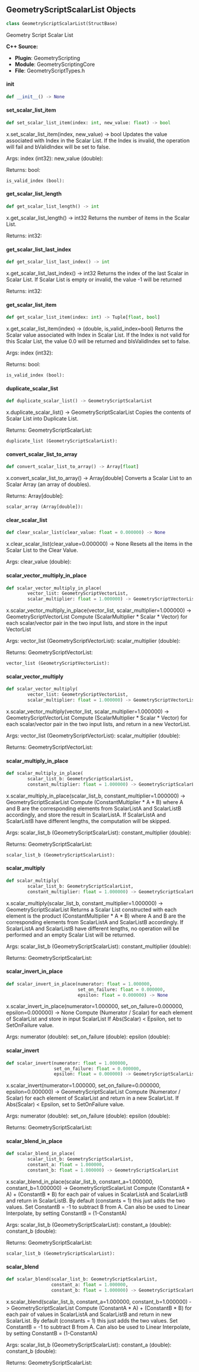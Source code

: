 ## GeometryScriptScalarList Objects

```python
class GeometryScriptScalarList(StructBase)
```

Geometry Script Scalar List

**C++ Source:**

- **Plugin**: GeometryScripting
- **Module**: GeometryScriptingCore
- **File**: GeometryScriptTypes.h

<a id="unreal.GeometryScriptScalarList.__init__"></a>

#### __init__

```python
def __init__() -> None
```

<a id="unreal.GeometryScriptScalarList.set_scalar_list_item"></a>

#### set_scalar_list_item

```python
def set_scalar_list_item(index: int, new_value: float) -> bool
```

x.set_scalar_list_item(index, new_value) -> bool
Updates the value associated with Index in the Scalar List.
If the Index is invalid, the operation will fail and bValidIndex will be set to false.

Args:
    index (int32): 
    new_value (double): 

Returns:
    bool: 

    is_valid_index (bool):

<a id="unreal.GeometryScriptScalarList.get_scalar_list_length"></a>

#### get_scalar_list_length

```python
def get_scalar_list_length() -> int
```

x.get_scalar_list_length() -> int32
Returns the number of items in the Scalar List.

Returns:
    int32:

<a id="unreal.GeometryScriptScalarList.get_scalar_list_last_index"></a>

#### get_scalar_list_last_index

```python
def get_scalar_list_last_index() -> int
```

x.get_scalar_list_last_index() -> int32
Returns the index of the last Scalar in Scalar List.
If Scalar List is empty or invalid, the value -1 will be returned

Returns:
    int32:

<a id="unreal.GeometryScriptScalarList.get_scalar_list_item"></a>

#### get_scalar_list_item

```python
def get_scalar_list_item(index: int) -> Tuple[float, bool]
```

x.get_scalar_list_item(index) -> (double, is_valid_index=bool)
Returns the Scalar value associated with Index in Scalar List.
If the Index is not valid for this Scalar List, the value 0.0 will be returned and bIsValidIndex set to false.

Args:
    index (int32): 

Returns:
    bool: 

    is_valid_index (bool):

<a id="unreal.GeometryScriptScalarList.duplicate_scalar_list"></a>

#### duplicate_scalar_list

```python
def duplicate_scalar_list() -> GeometryScriptScalarList
```

x.duplicate_scalar_list() -> GeometryScriptScalarList
Copies the contents of Scalar List into Duplicate List.

Returns:
    GeometryScriptScalarList: 

    duplicate_list (GeometryScriptScalarList):

<a id="unreal.GeometryScriptScalarList.convert_scalar_list_to_array"></a>

#### convert_scalar_list_to_array

```python
def convert_scalar_list_to_array() -> Array[float]
```

x.convert_scalar_list_to_array() -> Array[double]
Converts a Scalar List to an Scalar Array (an array of doubles).

Returns:
    Array[double]: 

    scalar_array (Array[double]):

<a id="unreal.GeometryScriptScalarList.clear_scalar_list"></a>

#### clear_scalar_list

```python
def clear_scalar_list(clear_value: float = 0.000000) -> None
```

x.clear_scalar_list(clear_value=0.000000) -> None
Resets all the items in the Scalar List to the Clear Value.

Args:
    clear_value (double):

<a id="unreal.GeometryScriptScalarList.scalar_vector_multiply_in_place"></a>

#### scalar_vector_multiply_in_place

```python
def scalar_vector_multiply_in_place(
        vector_list: GeometryScriptVectorList,
        scalar_multiplier: float = 1.000000) -> GeometryScriptVectorList
```

x.scalar_vector_multiply_in_place(vector_list, scalar_multiplier=1.000000) -> GeometryScriptVectorList
Compute (ScalarMultiplier * Scalar * Vector) for each scalar/vector pair in the two input lists, and store in the input VectorList

Args:
    vector_list (GeometryScriptVectorList): 
    scalar_multiplier (double): 

Returns:
    GeometryScriptVectorList: 

    vector_list (GeometryScriptVectorList):

<a id="unreal.GeometryScriptScalarList.scalar_vector_multiply"></a>

#### scalar_vector_multiply

```python
def scalar_vector_multiply(
        vector_list: GeometryScriptVectorList,
        scalar_multiplier: float = 1.000000) -> GeometryScriptVectorList
```

x.scalar_vector_multiply(vector_list, scalar_multiplier=1.000000) -> GeometryScriptVectorList
Compute (ScalarMultiplier * Scalar * Vector) for each scalar/vector pair in the two input lists, and return in a new VectorList.

Args:
    vector_list (GeometryScriptVectorList): 
    scalar_multiplier (double): 

Returns:
    GeometryScriptVectorList:

<a id="unreal.GeometryScriptScalarList.scalar_multiply_in_place"></a>

#### scalar_multiply_in_place

```python
def scalar_multiply_in_place(
        scalar_list_b: GeometryScriptScalarList,
        constant_multiplier: float = 1.000000) -> GeometryScriptScalarList
```

x.scalar_multiply_in_place(scalar_list_b, constant_multiplier=1.000000) -> GeometryScriptScalarList
Compute (ConstantMultiplier * A * B)  where A and B are the corresponding elements from ScalarListA and ScalarListB accordingly, and store the
result in ScalarListA.
If ScalarListA and ScalarListB have different lengths, the computation will be skipped.

Args:
    scalar_list_b (GeometryScriptScalarList): 
    constant_multiplier (double): 

Returns:
    GeometryScriptScalarList: 

    scalar_list_b (GeometryScriptScalarList):

<a id="unreal.GeometryScriptScalarList.scalar_multiply"></a>

#### scalar_multiply

```python
def scalar_multiply(
        scalar_list_b: GeometryScriptScalarList,
        constant_multiplier: float = 1.000000) -> GeometryScriptScalarList
```

x.scalar_multiply(scalar_list_b, constant_multiplier=1.000000) -> GeometryScriptScalarList
Returns a Scalar List constructed with each element is the product (ConstantMultiplier * A * B)
where A and B are the corresponding elements from ScalarListA and ScalarListB accordingly.
If ScalarListA and ScalarListB have different lengths, no operation will be performed and an empty Scalar List will be returned.

Args:
    scalar_list_b (GeometryScriptScalarList): 
    constant_multiplier (double): 

Returns:
    GeometryScriptScalarList:

<a id="unreal.GeometryScriptScalarList.scalar_invert_in_place"></a>

#### scalar_invert_in_place

```python
def scalar_invert_in_place(numerator: float = 1.000000,
                           set_on_failure: float = 0.000000,
                           epsilon: float = 0.000000) -> None
```

x.scalar_invert_in_place(numerator=1.000000, set_on_failure=0.000000, epsilon=0.000000) -> None
Compute (Numerator / Scalar) for each element of ScalarList and store in input ScalarList
If Abs(Scalar) < Epsilon, set to SetOnFailure value.

Args:
    numerator (double): 
    set_on_failure (double): 
    epsilon (double):

<a id="unreal.GeometryScriptScalarList.scalar_invert"></a>

#### scalar_invert

```python
def scalar_invert(numerator: float = 1.000000,
                  set_on_failure: float = 0.000000,
                  epsilon: float = 0.000000) -> GeometryScriptScalarList
```

x.scalar_invert(numerator=1.000000, set_on_failure=0.000000, epsilon=0.000000) -> GeometryScriptScalarList
Compute (Numerator / Scalar) for each element of ScalarList and return in a new ScalarList.
If Abs(Scalar) < Epsilon, set to SetOnFailure value.

Args:
    numerator (double): 
    set_on_failure (double): 
    epsilon (double): 

Returns:
    GeometryScriptScalarList:

<a id="unreal.GeometryScriptScalarList.scalar_blend_in_place"></a>

#### scalar_blend_in_place

```python
def scalar_blend_in_place(
        scalar_list_b: GeometryScriptScalarList,
        constant_a: float = 1.000000,
        constant_b: float = 1.000000) -> GeometryScriptScalarList
```

x.scalar_blend_in_place(scalar_list_b, constant_a=1.000000, constant_b=1.000000) -> GeometryScriptScalarList
Compute (ConstantA * A) + (ConstantB * B) for each pair of values in ScalarListA and ScalarListB and return in ScalarListB.
By default (constants = 1) this just adds the two values. Set ConstantB = -1 to subtract B from A.
Can also be used to Linear Interpolate, by setting ConstantB = (1-ConstantA)

Args:
    scalar_list_b (GeometryScriptScalarList): 
    constant_a (double): 
    constant_b (double): 

Returns:
    GeometryScriptScalarList: 

    scalar_list_b (GeometryScriptScalarList):

<a id="unreal.GeometryScriptScalarList.scalar_blend"></a>

#### scalar_blend

```python
def scalar_blend(scalar_list_b: GeometryScriptScalarList,
                 constant_a: float = 1.000000,
                 constant_b: float = 1.000000) -> GeometryScriptScalarList
```

x.scalar_blend(scalar_list_b, constant_a=1.000000, constant_b=1.000000) -> GeometryScriptScalarList
Compute (ConstantA * A) + (ConstantB * B) for each pair of values in ScalarListA and ScalarListB and return in new ScalarList.
By default (constants = 1) this just adds the two values. Set ConstantB = -1 to subtract B from A.
Can also be used to Linear Interpolate, by setting ConstantB = (1-ConstantA)

Args:
    scalar_list_b (GeometryScriptScalarList): 
    constant_a (double): 
    constant_b (double): 

Returns:
    GeometryScriptScalarList:

<a id="unreal.GeometryScriptVectorList"></a>